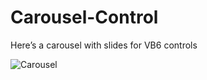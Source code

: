 # Carousel-Control
Here’s a carousel with slides for VB6 controls

![Carousel](https://user-images.githubusercontent.com/16883228/130412646-4b22245b-5a9d-4dc3-927e-cbf543f5d29c.png)

